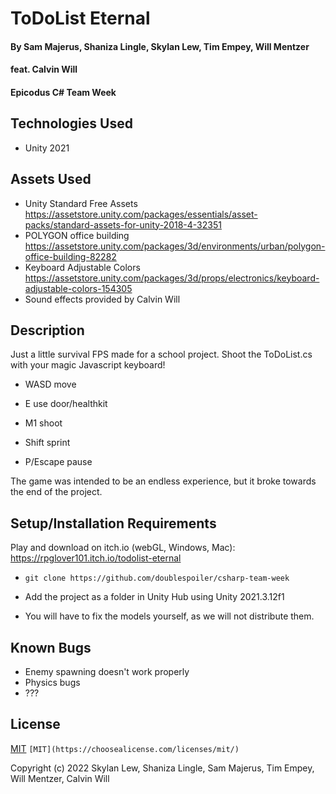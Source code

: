 # ToDoList Eternal

#### By Sam Majerus, Shaniza Lingle, Skylan Lew, Tim Empey, Will Mentzer

#### feat. Calvin Will

#### Epicodus C# Team Week
  
## Technologies Used

- Unity 2021

## Assets Used

- Unity Standard Free Assets https://assetstore.unity.com/packages/essentials/asset-packs/standard-assets-for-unity-2018-4-32351
- POLYGON office building https://assetstore.unity.com/packages/3d/environments/urban/polygon-office-building-82282
- Keyboard Adjustable Colors https://assetstore.unity.com/packages/3d/props/electronics/keyboard-adjustable-colors-154305
- Sound effects provided by Calvin Will

## Description

Just a little survival FPS made for a school project. Shoot the ToDoList.cs with your magic Javascript keyboard!

- WASD move

- E use door/healthkit

- M1 shoot

- Shift sprint

- P/Escape pause

The game was intended to be an endless experience, but it broke towards the end of the project.

## Setup/Installation Requirements

Play and download on itch.io (webGL, Windows, Mac): https://rpglover101.itch.io/todolist-eternal

- `git clone https://github.com/doublespoiler/csharp-team-week`

- Add the project as a folder in Unity Hub using Unity 2021.3.12f1

- You will have to fix the models yourself, as we will not distribute them.

## Known Bugs

- Enemy spawning doesn't work properly
- Physics bugs
- ???

## License

[MIT](https://choosealicense.com/licenses/mit/) `[MIT](https://choosealicense.com/licenses/mit/)`

Copyright (c) 2022 Skylan Lew, Shaniza Lingle, Sam Majerus, Tim Empey, Will Mentzer, Calvin Will
